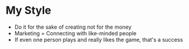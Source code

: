 # My Style

- Do it for the sake of creating not for the money
- Marketing = Connecting with like-minded people
- If even one person plays and really likes the game, that's a success
